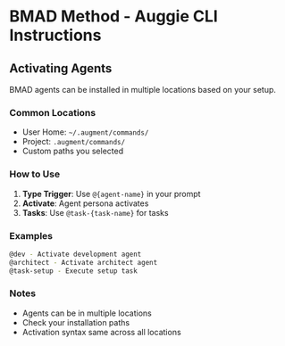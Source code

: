 # BMAD Method - Auggie CLI Instructions

## Activating Agents

BMAD agents can be installed in multiple locations based on your setup.

### Common Locations

- User Home: `~/.augment/commands/`
- Project: `.augment/commands/`
- Custom paths you selected

### How to Use

1. **Type Trigger**: Use `@{agent-name}` in your prompt
2. **Activate**: Agent persona activates
3. **Tasks**: Use `@task-{task-name}` for tasks

### Examples

```bash
@dev - Activate development agent
@architect - Activate architect agent
@task-setup - Execute setup task
```

### Notes

- Agents can be in multiple locations
- Check your installation paths
- Activation syntax same across all locations
